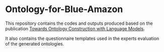 # Ontology-for-Blue-Amazon

This repository contains the codes and outputs produced based on the publication [Towards Ontology Construction with Language Models](https://www.informatik.uni-leipzig.de/kr/research/papers/2023/onto_llm.pdf).

It also contains the questionnaire templates used in the experts evaluation of the generated ontologies.
